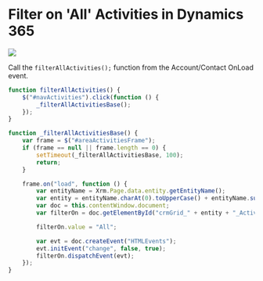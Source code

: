 # Filter on 'All' Activities in Dynamics 365

![](https://user-images.githubusercontent.com/14048382/30040310-a776ba02-9231-11e7-86d9-e6a165d07af1.png)

Call the ```filterAllActivities();``` function from the Account/Contact OnLoad event.

```javascript
function filterAllActivities() {
    $("#navActivities").click(function () {
        _filterAllActivitiesBase();
    });
}

function _filterAllActivitiesBase() {
    var frame = $("#areaActivitiesFrame");
    if (frame == null || frame.length == 0) {
        setTimeout(_filterAllActivitiesBase, 100);
        return;
    }

    frame.on("load", function () {
        var entityName = Xrm.Page.data.entity.getEntityName();
        var entity = entityName.charAt(0).toUpperCase() + entityName.substr(1);
        var doc = this.contentWindow.document;
        var filterOn = doc.getElementById("crmGrid_" + entity + "_ActivityPointers_datefilter");

        filterOn.value = "All";

        var evt = doc.createEvent("HTMLEvents");
        evt.initEvent("change", false, true);
        filterOn.dispatchEvent(evt);
    });
}
```
